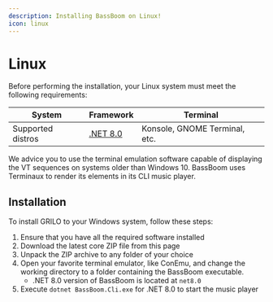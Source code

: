 ```yaml
---
description: Installing BassBoom on Linux!
icon: linux
---
```


# Linux

Before performing the installation, your Linux system must meet the following requirements:

| System            | Framework                                                          | Terminal                      |
| ----------------- | ------------------------------------------------------------------ | ----------------------------- |
| Supported distros | [.NET 8.0](https://dotnet.microsoft.com/en-us/download/dotnet/8.0) | Konsole, GNOME Terminal, etc. |

We advice you to use the terminal emulation software capable of displaying the VT sequences on systems older than Windows 10. BassBoom uses Terminaux to render its elements in its CLI music player.

## Installation

To install GRILO to your Windows system, follow these steps:

1. Ensure that you have all the required software installed
2. Download the latest core ZIP file from this page
3. Unpack the ZIP archive to any folder of your choice
4. Open your favorite terminal emulator, like ConEmu, and change the working directory to a folder containing the BassBoom executable.
   * .NET 8.0 version of BassBoom is located at `net8.0`
5. Execute `dotnet BassBoom.Cli.exe` for .NET 8.0 to start the music player
